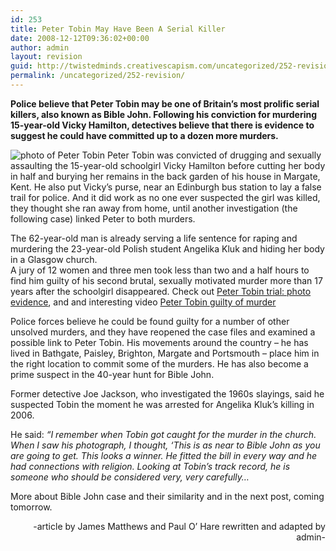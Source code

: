 ```yaml
---
id: 253
title: Peter Tobin May Have Been A Serial Killer
date: 2008-12-12T09:36:02+00:00
author: admin
layout: revision
guid: http://twistedminds.creativescapism.com/uncategorized/252-revision/
permalink: /uncategorized/252-revision/
---
```

<p class="dropcap-first">
  <strong>Police believe that Peter Tobin may be one of Britain&#8217;s most prolific serial killers, also known as Bible John. Following his conviction for murdering 15-year-old Vicky Hamilton, detectives believe that there is evidence to suggest he could have committed up to a dozen more murders.</strong>
</p>

<img class="left" title="Peter Tobin headshot" src="/img/post/PeterTobing.jpg" alt="photo of Peter Tobin" /> Peter Tobin was convicted of drugging and sexually assaulting the 15-year-old schoolgirl Vicky Hamilton before cutting her body in half and burying her remains in the back garden of his house in Margate, Kent. He also put Vicky&#8217;s purse, near an Edinburgh bus station to lay a false trail for police. And it did work as no one ever suspected the girl was killed, they thought she ran away from home, until another investigation (the following case) linked Peter to both murders.

The 62-year-old man is already serving a life sentence for raping and murdering the 23-year-old Polish student Angelika Kluk and hiding her body in a Glasgow church.  
A jury of 12 women and three men took less than two and a half hours to find him guilty of his second brutal, sexually motivated murder more than 17 years after the schoolgirl disappeared. Check out [Peter Tobin trial: photo evidence](http://news.sky.com/skynews/Home/UK-News/Evidence-in-Peter-Tobin-Trial---Vicky-Hamilton-Murder/Media-Gallery/200812115170855?lpos=UK_News_Article_Related_Content_Region_3&lid=GALLERY_15170855_Evidence_in_Peter_Tobin_Trial_-_Vicky_Hamilton_Murder "Peter Tobin trial: photo evidence"), and and interesting video  [Peter Tobin guilty of murder](http://news.sky.com/skynews/Home/video/Peter-Tobin-Guilty-Of-Murder-And-Rape-Of-Vicky-Hamilton/Video/200812115171027?lpos=video_Article_Related_Content_Region_6&lid=VIDEO_15171027_Peter_Tobin%3A_Guilty_Of_Murder_And_Rape_Of_Vicky_Hamilton "Peter Tobin found guilty")

Police forces believe he could be found guilty for a number of other unsolved murders, and they have reopened the case files and examined a possible link to Peter Tobin. His movements around the country &#8211; he has lived in Bathgate, Paisley, Brighton, Margate and Portsmouth &#8211; place him in the right location to commit some of the murders. He has also become a prime suspect in the 40-year hunt for Bible John.

Former detective Joe Jackson, who investigated the 1960s slayings, said he suspected Tobin the moment he was arrested for Angelika Kluk&#8217;s killing in 2006.

He said: _&#8220;I remember when Tobin got caught for the murder in the church. When I saw his photograph, I thought, &#8216;This is as near to Bible John as you are going to get. This looks a winner. He fitted the bill in every way and he had connections with religion. Looking at Tobin&#8217;s track record, he is someone who should be considered very, very carefully&#8230;_

More about Bible John case and their similarity and in the next post, coming tomorrow.

<p style="text-align: right;">
  -article by James Matthews and Paul O&#8217; Hare rewritten and adapted by admin-
</p>